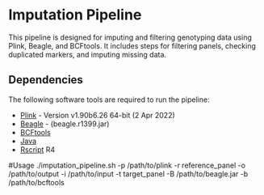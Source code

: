 # Imputation Pipeline

This pipeline is designed for imputing and filtering genotyping data using Plink, Beagle, and BCFtools. It includes steps for filtering panels, checking duplicated markers, and imputing missing data.


## Dependencies

The following software tools are required to run the pipeline:
- [Plink](https://www.cog-genomics.org/plink/) - Version  v1.90b6.26 64-bit (2 Apr 2022)
- [Beagle](https://faculty.washington.edu/browning/beagle/) - (beagle.r1399.jar)
- [BCFtools](http://samtools.github.io/bcftools/)
- [Java](https://www.oracle.com/java/technologies/javase-downloads.html)
- [Rscript](https://www.r-project.org/) R4

#Usage
./imputation_pipeline.sh -p /path/to/plink -r reference_panel -o /path/to/output -i /path/to/input -t target_panel -B /path/to/beagle.jar -b /path/to/bcftools
